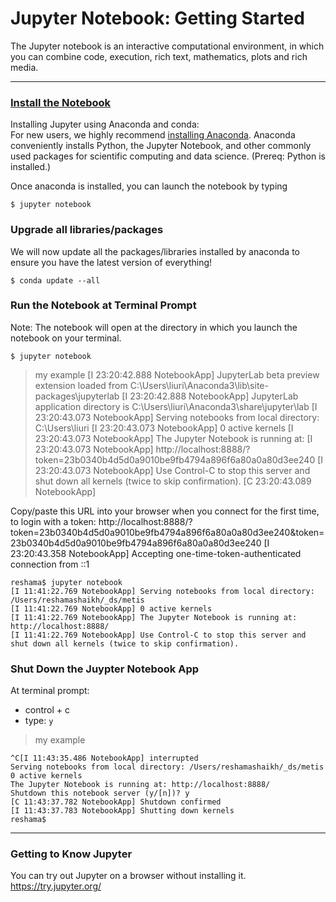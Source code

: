 # Jupyter Notebook:  Getting Started
The Jupyter notebook is an interactive computational environment, in which you can combine code, execution, rich text, mathematics, plots and rich media. 

---

### [Install the Notebook](http://jupyter.readthedocs.io/en/latest/install.html)
Installing Jupyter using Anaconda and conda:  
For new users, we highly recommend [installing Anaconda](https://www.continuum.io/downloads). Anaconda conveniently installs Python, the Jupyter Notebook, and other commonly used packages for scientific computing and data science.  (Prereq: Python is installed.)

Once anaconda is installed, you can launch the notebook by typing
```{bash}
$ jupyter notebook
```

### Upgrade all libraries/packages
We will now update all the packages/libraries installed by anaconda to ensure you have the latest version of everything!

```{bash}
$ conda update --all
```

### Run the Notebook at Terminal Prompt  
Note:  The notebook will open at the directory in which you launch the notebook on your terminal.  
```
$ jupyter notebook
```
>my example
[I 23:20:42.888 NotebookApp] JupyterLab beta preview extension loaded from C:\Users\liuri\Anaconda3\lib\site-packages\jupyterlab
[I 23:20:42.888 NotebookApp] JupyterLab application directory is C:\Users\liuri\Anaconda3\share\jupyter\lab
[I 23:20:43.073 NotebookApp] Serving notebooks from local directory: C:\Users\liuri
[I 23:20:43.073 NotebookApp] 0 active kernels
[I 23:20:43.073 NotebookApp] The Jupyter Notebook is running at:
[I 23:20:43.073 NotebookApp] http://localhost:8888/?token=23b0340b4d5d0a9010be9fb4794a896f6a80a0a80d3ee240
[I 23:20:43.073 NotebookApp] Use Control-C to stop this server and shut down all kernels (twice to skip confirmation).
[C 23:20:43.089 NotebookApp]

Copy/paste this URL into your browser when you connect for the first time, to login with a token:
http://localhost:8888/?token=23b0340b4d5d0a9010be9fb4794a896f6a80a0a80d3ee240&token=23b0340b4d5d0a9010be9fb4794a896f6a80a0a80d3ee240
[I 23:20:43.358 NotebookApp] Accepting one-time-token-authenticated connection from ::1

```console
reshama$ jupyter notebook
[I 11:41:22.769 NotebookApp] Serving notebooks from local directory: /Users/reshamashaikh/_ds/metis
[I 11:41:22.769 NotebookApp] 0 active kernels 
[I 11:41:22.769 NotebookApp] The Jupyter Notebook is running at: http://localhost:8888/
[I 11:41:22.769 NotebookApp] Use Control-C to stop this server and shut down all kernels (twice to skip confirmation).
```

### Shut Down the Juypter Notebook App
At terminal prompt:  
 * control + c
 * type:  `y`
 
>my example 
```console
^C[I 11:43:35.486 NotebookApp] interrupted
Serving notebooks from local directory: /Users/reshamashaikh/_ds/metis
0 active kernels 
The Jupyter Notebook is running at: http://localhost:8888/
Shutdown this notebook server (y/[n])? y
[C 11:43:37.782 NotebookApp] Shutdown confirmed
[I 11:43:37.783 NotebookApp] Shutting down kernels
reshama$ 
```

---

### Getting to Know Jupyter

You can try out Jupyter on a browser without installing it.  
https://try.jupyter.org/

